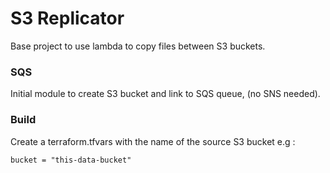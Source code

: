 # S3 Replicator

Base project to use lambda to copy files between S3 buckets.

### SQS

Initial module to create S3 bucket and link to SQS queue, (no SNS needed).

### Build

Create a terraform.tfvars with the name of the source S3 bucket e.g :

```
bucket = "this-data-bucket"
```
